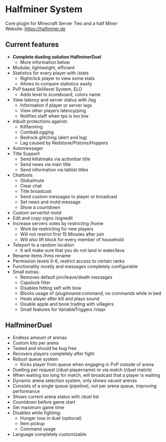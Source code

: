 # Halfminer System
Core plugin for Minecraft Server Two and a half Miner  
Website: https://halfminer.de

Current features
-------
- **Complete dueling solution HalfminerDuel**
  - More information below
- Modular, lightweight, efficient
- Statistics for every player with /stats
  - Rightclick player to view some stats
  - Allows to compare statistics easily
- PvP based Skilllevel System, ELO
  - Adds level to scoreboard, colors name
- View latency and server status with /lag
  - Information if player or server lags
  - View other players latency/ping
  - Notifies staff when tps is too low
- Inbuilt protections against:
  - Killfarming
  - CombatLogging
  - Bedrock glitching (alert and log)
  - Lag caused by Redstone/Pistons/Hoppers
- Automessager
- Title Support
  - Send killstreaks via actionbar title
  - Send news via main title
  - Send information via tablist titles
- Chattools
  - Globalmute
  - Clear chat
  - Title broadcast
  - Send custom messages to player or broadcast
  - Set news and motd message
  - Show a countdown
- Custom serverlist motd
- Edit and copy signs /signedit
- Increase servers votes by restricting /home
  - Wont be restricting for new players
  - Will not restrict first 15 Minutes after join
  - Will also lift block for every member of household
- Teleport to a random location
  - It will make sure that you do not land in water/lava
- Rename items /hms rename
- Permission levels 0-6, restrict access to certain ranks
- Functionality mostly and messages completely configurable
- Small extras:
  - Removes default join/leave/death messages
  - Capslock filter
  - Disables hitting self with bow
  - Blocks usage of /pluginname:command, no commands while in bed
  - Heals player after kill and plays sound
  - Disable apple and book trading with villagers
  - Small features for VariableTriggers /vtapi

HalfminerDuel
-------
- Endless amount of arenas
- Custom kits per arena
- Tested and should be bug free
- Recovers players completely after fight
- Robust queue system
  - Kicks player from queue when engaging in PvP outside of arena
- Duelling per request (/duel playername) or via match (/duel match)
- When waiting too long for match, will broadcast that a player is waiting
- Dynamic arena selection system, only shows vacant arenas
- Consists of a single queue (pipeline), not per arena queue, improving performance
- Shows current arena status with /duel list
- Countdown before game start
- Set maximum game time
- Disables while fighting:
  - Hunger loss in duel (optional)
  - Item pickup
  - Command usage
- Language completely customizable